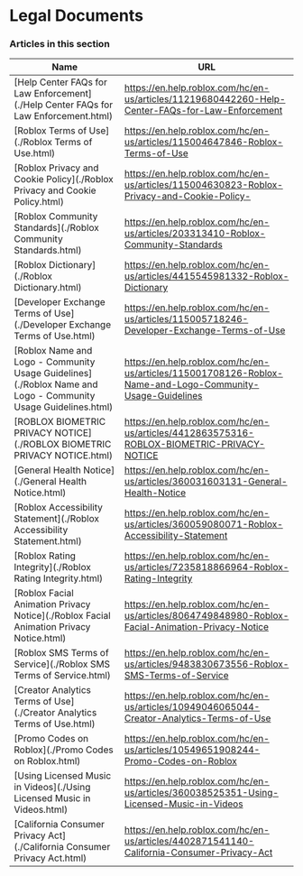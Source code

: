 # Legal Documents  
### Articles in this section
Name|URL
-|-
[Help Center FAQs for Law Enforcement](./Help Center FAQs for Law Enforcement.html) |https://en.help.roblox.com/hc/en-us/articles/11219680442260-Help-Center-FAQs-for-Law-Enforcement
[Roblox Terms of Use](./Roblox Terms of Use.html) |https://en.help.roblox.com/hc/en-us/articles/115004647846-Roblox-Terms-of-Use
[Roblox Privacy and Cookie Policy](./Roblox Privacy and Cookie Policy.html) |https://en.help.roblox.com/hc/en-us/articles/115004630823-Roblox-Privacy-and-Cookie-Policy-
[Roblox Community Standards](./Roblox Community Standards.html) |https://en.help.roblox.com/hc/en-us/articles/203313410-Roblox-Community-Standards
[Roblox Dictionary](./Roblox Dictionary.html) |https://en.help.roblox.com/hc/en-us/articles/4415545981332-Roblox-Dictionary
[Developer Exchange Terms of Use](./Developer Exchange Terms of Use.html) |https://en.help.roblox.com/hc/en-us/articles/115005718246-Developer-Exchange-Terms-of-Use
[Roblox Name and Logo - Community Usage Guidelines](./Roblox Name and Logo - Community Usage Guidelines.html) |https://en.help.roblox.com/hc/en-us/articles/115001708126-Roblox-Name-and-Logo-Community-Usage-Guidelines
[ROBLOX BIOMETRIC PRIVACY NOTICE](./ROBLOX BIOMETRIC PRIVACY NOTICE.html) |https://en.help.roblox.com/hc/en-us/articles/4412863575316-ROBLOX-BIOMETRIC-PRIVACY-NOTICE
[General Health Notice](./General Health Notice.html) |https://en.help.roblox.com/hc/en-us/articles/360031603131-General-Health-Notice
[Roblox Accessibility Statement](./Roblox Accessibility Statement.html) |https://en.help.roblox.com/hc/en-us/articles/360059080071-Roblox-Accessibility-Statement
[Roblox Rating Integrity](./Roblox Rating Integrity.html) |https://en.help.roblox.com/hc/en-us/articles/7235818866964-Roblox-Rating-Integrity
[Roblox Facial Animation Privacy Notice](./Roblox Facial Animation Privacy Notice.html) |https://en.help.roblox.com/hc/en-us/articles/8064749848980-Roblox-Facial-Animation-Privacy-Notice
[Roblox SMS Terms of Service](./Roblox SMS Terms of Service.html) |https://en.help.roblox.com/hc/en-us/articles/9483830673556-Roblox-SMS-Terms-of-Service
[Creator Analytics Terms of Use](./Creator Analytics Terms of Use.html) |https://en.help.roblox.com/hc/en-us/articles/10949046065044-Creator-Analytics-Terms-of-Use
[Promo Codes on Roblox](./Promo Codes on Roblox.html) |https://en.help.roblox.com/hc/en-us/articles/10549651908244-Promo-Codes-on-Roblox
[Using Licensed Music in Videos](./Using Licensed Music in Videos.html) |https://en.help.roblox.com/hc/en-us/articles/360038525351-Using-Licensed-Music-in-Videos
[California Consumer Privacy Act](./California Consumer Privacy Act.html) |https://en.help.roblox.com/hc/en-us/articles/4402871541140-California-Consumer-Privacy-Act